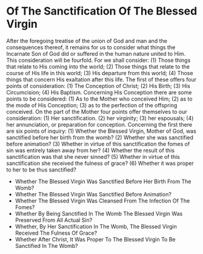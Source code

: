 # Of The Sanctification Of The Blessed Virgin

After the foregoing treatise of the union of God and man and the consequences thereof, it remains for us to consider what things the Incarnate Son of God did or suffered in the human nature united to Him. This consideration will be fourfold. For we shall consider: (1) Those things that relate to His coming into the world; (2) Those things that relate to the course of His life in this world; (3) His departure from this world; (4) Those things that concern His exaltation after this life.  The first of these offers four points of consideration: (1) The Conception of Christ; (2) His Birth; (3) His Circumcision; (4) His Baptism. Concerning His Conception there are some points to be considered: (1) As to the Mother who conceived Him; (2) as to the mode of His Conception; (3) as to the perfection of the offspring conceived.  On the part of the Mother four points offer themselves to our consideration: (1) Her sanctification. (2) her virginity; (3) her espousals; (4) her annunciation, or preparation for conception.  Concerning the first there are six points of inquiry:
(1) Whether the Blessed Virgin, Mother of God, was sanctified before her birth from the womb?
(2) Whether she was sanctified before animation?
(3) Whether in virtue of this sanctification the fomes of sin was entirely taken away from her?
(4) Whether the result of this sanctification was that she never sinned?
(5) Whether in virtue of this sanctification she received the fulness of grace?
(6) Whether it was proper to her to be thus sanctified?

* Whether The Blessed Virgin Was Sanctified Before Her Birth From The Womb?
* Whether The Blessed Virgin Was Sanctified Before Animation?
* Whether The Blessed Virgin Was Cleansed From The Infection Of The Fomes?
* Whether By Being Sanctified In The Womb The Blessed Virgin Was Preserved From All Actual Sin?
* Whether, By Her Sanctification In The Womb, The Blessed Virgin Received The Fulness Of Grace?
* Whether After Christ, It Was Proper To The Blessed Virgin To Be Sanctified In The Womb?